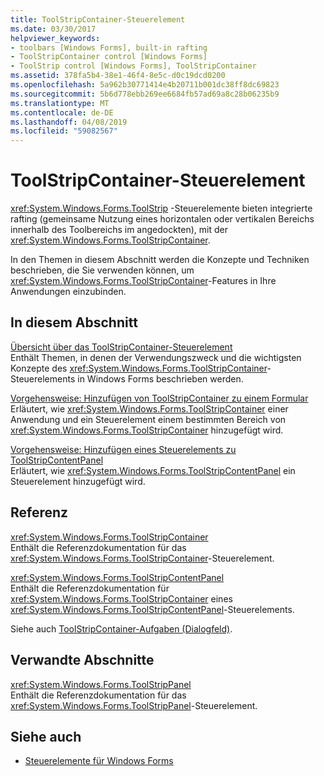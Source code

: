 ```yaml
---
title: ToolStripContainer-Steuerelement
ms.date: 03/30/2017
helpviewer_keywords:
- toolbars [Windows Forms], built-in rafting
- ToolStripContainer control [Windows Forms]
- ToolStrip control [Windows Forms], ToolStripContainer
ms.assetid: 378fa5b4-38e1-46f4-8e5c-d0c19dcd0200
ms.openlocfilehash: 5a962b30771414e4b20711b001dc38ff8dc69823
ms.sourcegitcommit: 5b6d778ebb269ee6684fb57ad69a8c28b06235b9
ms.translationtype: MT
ms.contentlocale: de-DE
ms.lasthandoff: 04/08/2019
ms.locfileid: "59082567"
---
```

# <a name="toolstripcontainer-control"></a>ToolStripContainer-Steuerelement
<xref:System.Windows.Forms.ToolStrip> -Steuerelemente bieten integrierte rafting (gemeinsame Nutzung eines horizontalen oder vertikalen Bereichs innerhalb des Toolbereichs im angedockten), mit der <xref:System.Windows.Forms.ToolStripContainer>.  
  
 In den Themen in diesem Abschnitt werden die Konzepte und Techniken beschrieben, die Sie verwenden können, um <xref:System.Windows.Forms.ToolStripContainer>-Features in Ihre Anwendungen einzubinden.  
  
## <a name="in-this-section"></a>In diesem Abschnitt  
 [Übersicht über das ToolStripContainer-Steuerelement](toolstripcontainer-control-overview.md)  
 Enthält Themen, in denen der Verwendungszweck und die wichtigsten Konzepte des <xref:System.Windows.Forms.ToolStripContainer>-Steuerelements in Windows Forms beschrieben werden.  
  
 [Vorgehensweise: Hinzufügen von ToolStripContainer zu einem Formular](how-to-add-a-toolstripcontainer-to-a-form.md)  
 Erläutert, wie <xref:System.Windows.Forms.ToolStripContainer> einer Anwendung und ein Steuerelement einem bestimmten Bereich von <xref:System.Windows.Forms.ToolStripContainer> hinzugefügt wird.  
  
 [Vorgehensweise: Hinzufügen eines Steuerelements zu ToolStripContentPanel](how-to-add-a-control-to-a-toolstripcontentpanel.md)  
 Erläutert, wie <xref:System.Windows.Forms.ToolStripContentPanel> ein Steuerelement hinzugefügt wird.  
  
## <a name="reference"></a>Referenz  
 <xref:System.Windows.Forms.ToolStripContainer>  
 Enthält die Referenzdokumentation für das <xref:System.Windows.Forms.ToolStripContainer>-Steuerelement.  
  
 <xref:System.Windows.Forms.ToolStripContentPanel>  
 Enthält die Referenzdokumentation für <xref:System.Windows.Forms.ToolStripContainer> eines <xref:System.Windows.Forms.ToolStripContentPanel>-Steuerelements.  
  
 Siehe auch [ToolStripContainer-Aufgaben (Dialogfeld)](https://docs.microsoft.com/previous-versions/visualstudio/visual-studio-2010/ms233647(v=vs.100)).  
  
## <a name="related-sections"></a>Verwandte Abschnitte  
 <xref:System.Windows.Forms.ToolStripPanel>  
 Enthält die Referenzdokumentation für das <xref:System.Windows.Forms.ToolStripPanel>-Steuerelement.  
  
## <a name="see-also"></a>Siehe auch

- [Steuerelemente für Windows Forms](controls-to-use-on-windows-forms.md)
